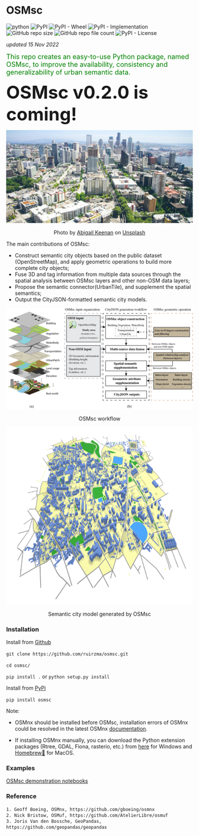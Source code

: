 OSMsc 
====
![python](https://img.shields.io/badge/python-v3.7-blue?style=plastic)
![PyPI](https://img.shields.io/pypi/v/osmsc?style=plastic)
![PyPI - Wheel](https://img.shields.io/pypi/wheel/osmsc?style=plastic)
![PyPI - Implementation](https://img.shields.io/pypi/implementation/osmsc?style=plastic)
![GitHub repo size](https://img.shields.io/github/repo-size/ruirzma/osmsc?style=plastic)
![GitHub repo file count](https://img.shields.io/github/directory-file-count/ruirzma/osmsc?style=plastic)
![PyPI - License](https://img.shields.io/pypi/l/osmsc?style=plastic)


*updated 15 Nov 2022*

<font color=green size=4> This repo creates an easy-to-use Python package, named OSMsc, to improve the availability, consistency and generalizability of urban semantic data.</font>

<font size=10> **OSMsc v0.2.0 is coming!** </font>



![](abigail-keenan-RaVcslj475Y-unsplash.jpg)

<p align = "center"> 
Photo by <a href="https://unsplash.com/@akeenster?utm_source=unsplash&utm_medium=referral&utm_content=creditCopyText">Abigail  Keenan</a> on <a href="https://unsplash.com/?utm_source=unsplash&utm_medium=referral&utm_content=creditCopyText">Unsplash</a>
</p>


The main contributions of OSMsc:
* Construct semantic city objects based on the public dataset (OpenStreetMap), and apply geometric operations to build more complete city objects;
* Fuse 3D and tag information from multiple data sources through the spatial analysis between OSMsc layers and other non-OSM data layers;
* Propose the semantic connector(UrbanTile), and supplement the spatial semantics;
* Output the CityJSON-formatted semantic city models.



![workflow](osmsc_workflow.png "workflow")
<p align = "center"> OSMsc workflow</p>

<div align=center>
<img src="https://github.com/ruirzma/osmsc/blob/main/examples/Paris_cityjson.png" width="800" height="480"> 
</div>
<p align = "center"> Semantic city model generated by OSMsc</p>

### Installation


Install from [Github](https://github.com/ruirzma/osmsc)

`git clone https://github.com/ruirzma/osmsc.git`

`cd osmsc/`

`pip install .` or `python setup.py install`


Install from [PyPi](https://pypi.org/project/osmsc/)

`pip install osmsc`


Note: 

* OSMnx should be installed before OSMsc, installation errors of OSMnx could be resolved in the latest OSMnx [documentation](https://osmnx.readthedocs.io/en/stable/index.html).

* If installing OSMnx manually, you can download the Python extension packages (Rtree, GDAL, Fiona, rasterio, etc.) from [here](https://www.lfd.uci.edu/~gohlke/pythonlibs/) for Windows and [Homebrew🍺](https://brew.sh/) for MacOS.


### Examples


[OSMsc demonstration notebooks](https://github.com/ruirzma/osmsc/tree/main/examples)

### Reference
    1. Geoff Boeing, OSMnx, https://github.com/gboeing/osmnx
    2. Nick Bristow, OSMuf, https://github.com/AtelierLibre/osmuf
    3. Joris Van den Bossche, GeoPandas, https://github.com/geopandas/geopandas

